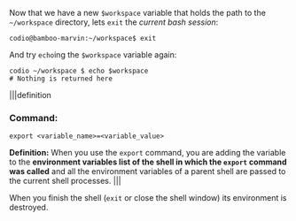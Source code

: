 Now that we have a new `$workspace` variable that holds the path to the `~/workspace` directory, lets `exit` the _current bash session_:

```
codio@bamboo-marvin:~/workspace$ exit
```

And try `echo`ing the `$workspace` variable again:

```
codio ~/workspace $ echo $workspace
# Nothing is returned here
```

|||definition
### Command: 
```
export <variable_name>=<variable_value>
```
__Definition:__ When you use the `export` command, you are adding the variable to the __environment variables list of the shell in which the `export` command was called__ and all the environment variables of a parent shell are passed to the current shell processes.
|||

When you finish the shell (`exit` or close the shell window) its environment is destroyed.